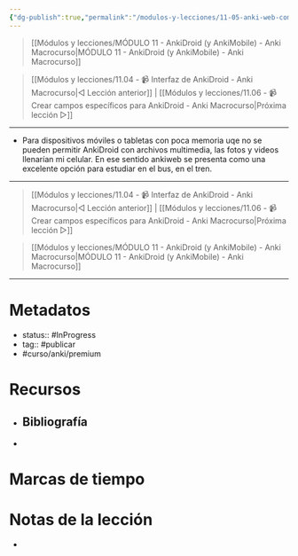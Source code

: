 ```yaml
---
{"dg-publish":true,"permalink":"/modulos-y-lecciones/11-05-anki-web-como-alternativa-para-el-movil-anki-macrocurso/","noteIcon":"","updated":"2024-05-22T13:35:06.914+02:00"}
---
```



> [[Módulos y lecciones/MÓDULO 11 - AnkiDroid (y AnkiMobile) - Anki Macrocurso\|MÓDULO 11 - AnkiDroid (y AnkiMobile) - Anki Macrocurso]]

> [[Módulos y lecciones/11.04 - 📹 Interfaz de AnkiDroid - Anki Macrocurso\|◁ Lección anterior]] | [[Módulos y lecciones/11.06 - 📹 Crear campos específicos para AnkiDroid - Anki Macrocurso\|Próxima lección ▷]]

---

- Para dispositivos móviles o tabletas con poca memoria uqe no se pueden permitir AnkiDroid con archivos multimedia, las fotos y videos llenarían mi celular. En ese sentido ankiweb se presenta como una excelente opción para estudiar en el bus, en el tren.

---

> [[Módulos y lecciones/11.04 - 📹 Interfaz de AnkiDroid - Anki Macrocurso\|◁ Lección anterior]] | [[Módulos y lecciones/11.06 - 📹 Crear campos específicos para AnkiDroid - Anki Macrocurso\|Próxima lección ▷]]

> [[Módulos y lecciones/MÓDULO 11 - AnkiDroid (y AnkiMobile) - Anki Macrocurso\|MÓDULO 11 - AnkiDroid (y AnkiMobile) - Anki Macrocurso]]

---

# Metadatos
- status:: #InProgress  
- tag:: #publicar 
- #curso/anki/premium

# Recursos
- Bibliografía
	- 
- 

# Marcas de tiempo


# Notas de la lección
- 